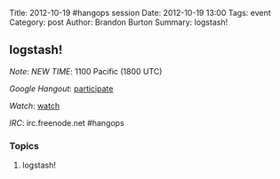 Title: 2012-10-19 #hangops session
Date: 2012-10-19 13:00
Tags: event
Category: post
Author: Brandon Burton
Summary: logstash!

## logstash!

_Note_: *NEW TIME*: 1100 Pacific (1800 UTC)

_Google Hangout_: [participate](https://plus.google.com/hangouts/_/236d84ae5b9d9b639e3994a05160cdb67cc9b4af?pqs=1&authuser=0&hl=en#)

_Watch_: [watch](http://www.youtube.com/watch?v=KFXVO-6sKsg)

_IRC_: irc.freenode.net #hangops

### Topics
1. logstash!
